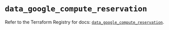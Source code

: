 # `data_google_compute_reservation`

Refer to the Terraform Registry for docs: [`data_google_compute_reservation`](https://registry.terraform.io/providers/hashicorp/google/6.26.0/docs/data-sources/compute_reservation).
